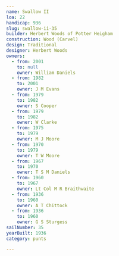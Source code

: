 ```yaml
---
name: Swallow II
loa: 22
handicap: 936
slug: swallow-ii-35
builder: Herbert Woods of Potter Heigham
construction: Wood (Carvel)
design: Traditional
designer: Herbert Woods
owners:
  - from: 2001
    to: null
    owner: William Daniels
  - from: 1982
    to: 2001
    owner: J M Evans
  - from: 1979
    to: 1982
    owner: S Cooper
  - from: 1979
    to: 1982
    owner: W Clarke
  - from: 1975
    to: 1979
    owner: M J Moore
  - from: 1970
    to: 1979
    owner: T W Moore
  - from: 1967
    to: 1970
    owner: T S M Daniels
  - from: 1960
    to: 1967
    owner: Lt Col M R Braithwaite
  - from: 1936
    to: 1960
    owner: A T Chittock
  - from: 1936
    to: 1960
    owner: G S Sturgess
sailNumber: 35
yearBuilt: 1936
category: punts

---
```

